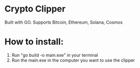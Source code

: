 # Crypto Clipper
Built with GO. Supports Bitcoin, Ethereum, Solana, Cosmos

# How to install:

1. Run "go build -o main.exe" in your terminal
2. Run the main.exe in the computer you want to use the clipper